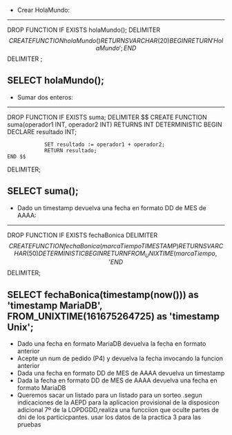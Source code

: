 - Crear HolaMundo:
-----------------------------------------------------
DROP FUNCTION IF EXISTS holaMundo();
DELIMITER $$
	CREATE FUNCTION holaMundo()
			 RETURNS VARCHAR(20)
			 BEGIN
				RETURN 'Hola Mundo';
	END $$
DELIMITER ;

SELECT holaMundo();
-----------------------------------------------------

- Sumar dos enteros:
-----------------------------------------------------------------------
DROP FUNCTION IF EXISTS suma;
DELIMITER $$
	CREATE FUNCTION suma(operador1 INT, operador2 INT)
		RETURNS INT DETERMINISTIC
			 BEGIN
				DECLARE resultado INT;

				SET resultado := operador1 + operador2;
				RETURN resultado;
	END $$
DELIMITER;

SELECT suma();
-----------------------------------------------------------------------

- Dado un timestamp devuelva una fecha en formato DD de MES de AAAA:
--------------------------------------------------------------------------------------------------------------
DROP FUNCTION IF EXISTS fechaBonica
DELIMITER $$
	CREATE FUNCTION fechaBonica(marcaTiempo TIMESTAMP) 
		RETURNS VARCHAR(50) DETERMINISTIC
 			BEGIN
				RETURN FROM_UNIXTIME(marcaTiempo, '%d de %m de %y';
	END $$
DELIMITER;

SELECT fechaBonica(timestamp(now())) as 'timestamp MariaDB', FROM_UNIXTIME(161675264725) as 'timestamp Unix';
--------------------------------------------------------------------------------------------------------------


- Dado una fecha en formato MariaDB devuelva la fecha en formato anterior
- Acepte un num de pedido (P4) y devuelva la fecha invocando la funcion anterior
- Dada una fecha en formato DD de MES de AAAA devuelva un timestamp
- Dada la fecha en formato DD de MES de AAAA devuelva una fecha en formato MariaDB
- Queremos sacar un listado para un listado para un sorteo .segun indicaciones de la AEPD para la aplicacion provisional de la disposicon adicional 7º de 
la  LOPDGDD,realiza una funcciion que oculte partes de dni de los particicpantes. usar los datos de la practica 3 para las pruebas 